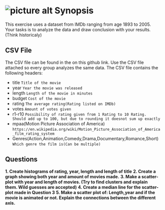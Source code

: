 ![picture alt](http://i.imgur.com/aKf7XwC.jpg "Title is optional")
Synopsis
=============
This exercise uses a dataset from IMDb ranging from age 1893 to 2005. Your tasks is to analyze the data and draw conclusion with your results.(Think historicaly)

CSV File
-------
The CSV file can be found in the on this github link. Use the CSV file attached so every group analyzes the same data.
The CSV file contains the following headers:
* title `Title of the movie`
* year `Year the movie was released`
* length `Length of the movie in minutes`
* budget `Cost of the movie`
* rating `The average rating(Rating listed on IMDb)`
* votes `Amount of votes given`
* r1-r10 `Possibility of rating given from 1 Rating to 10 Rating. Should add up to 100, but due to rounding it doesnot sum up exactly`
* mpaa(Motion Picture Association of America) `https://en.wikipedia.org/wiki/Motion_Picture_Association_of_America_film_rating_system`
* Genres(Action,Animation,Comedy,Drama,Documentary,Romance,Short) `Which genre the film is(Can be multiple)`  

Questions
-------
__1. Create histograms of rating, year, length and length of title__
__2. Create a graph showing both year and amount of movies made.__ 
__3. Make a scatter-plot with year and length of movies. (Try to find clusters and explain them. Wild guesses are accepted)__ 
__4. Create a median line for the scatter-plot made in Question 3__
__5. Make a scatter plot of: Length,year and if the movie is animated or not. Explain the connections between the different axis.__
